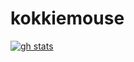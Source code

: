 # kokkiemouse
[![gh stats](https://github-readme-stats.vercel.app/api?username=kokkiemouse&count_private=true&show_icons=true&theme=gotham)](https://github.com/kokkiemouse)

